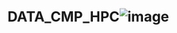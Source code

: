 # DATA_CMP_HPC![image](https://user-images.githubusercontent.com/84004572/197532658-096429f0-fd4c-423d-9e5d-b9ca3f2cb679.png)
